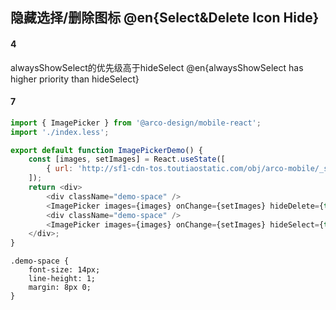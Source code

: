 ## 隐藏选择/删除图标 @en{Select&Delete Icon Hide}

#### 4

alwaysShowSelect的优先级高于hideSelect
@en{alwaysShowSelect has higher priority than hideSelect}
#### 7

```js
import { ImagePicker } from '@arco-design/mobile-react';
import './index.less';

export default function ImagePickerDemo() {
    const [images, setImages] = React.useState([
        { url: 'http://sf1-cdn-tos.toutiaostatic.com/obj/arco-mobile/_static_/large_image_1.jpg' }
    ]);
    return <div>
        <div className="demo-space" />
        <ImagePicker images={images} onChange={setImages} hideDelete={true} />
        <div className="demo-space" />
        <ImagePicker images={images} onChange={setImages} hideSelect={true} />
    </div>;
}
```

```less
.demo-space {
    font-size: 14px;
    line-height: 1;
    margin: 8px 0;
}
```
